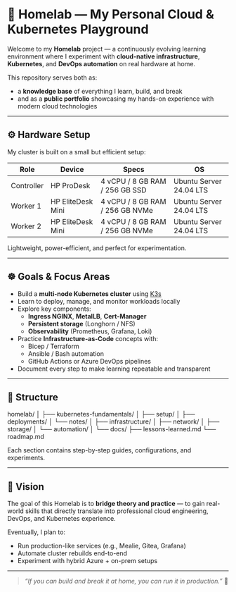 # 🧠 Homelab — My Personal Cloud & Kubernetes Playground

Welcome to my **Homelab** project — a continuously evolving learning environment where I experiment with **cloud-native infrastructure**, **Kubernetes**, and **DevOps automation** on real hardware at home.

This repository serves both as:
- a **knowledge base** of everything I learn, build, and break  
- and as a **public portfolio** showcasing my hands-on experience with modern cloud technologies

---

## ⚙️ Hardware Setup

My cluster is built on a small but efficient setup:

| Role | Device | Specs | OS |
|------|---------|-------|----|
| Controller | HP ProDesk | 4 vCPU / 8 GB RAM / 256 GB SSD | Ubuntu Server 24.04 LTS |
| Worker 1 | HP EliteDesk Mini | 4 vCPU / 8 GB RAM / 256 GB NVMe | Ubuntu Server 24.04 LTS |
| Worker 2 | HP EliteDesk Mini | 4 vCPU / 8 GB RAM / 256 GB NVMe | Ubuntu Server 24.04 LTS |

Lightweight, power-efficient, and perfect for experimentation.

---

## ☸️ Goals & Focus Areas

- Build a **multi-node Kubernetes cluster** using [K3s](https://k3s.io)  
- Learn to deploy, manage, and monitor workloads locally  
- Explore key components:
  - **Ingress NGINX**, **MetalLB**, **Cert-Manager**
  - **Persistent storage** (Longhorn / NFS)
  - **Observability** (Prometheus, Grafana, Loki)
- Practice **Infrastructure-as-Code** concepts with:
  - Bicep / Terraform  
  - Ansible / Bash automation  
  - GitHub Actions or Azure DevOps pipelines
- Document every step to make learning repeatable and transparent

---

## 🧩 Structure

homelab/
│
├── kubernetes-fundamentals/
│ ├── setup/
│ ├── deployments/
│ └── notes/
│
├── infrastructure/
│ ├── network/
│ ├── storage/
│ └── automation/
│
└── docs/
├── lessons-learned.md
└── roadmap.md



Each section contains step-by-step guides, configurations, and experiments.

---

## 🚀 Vision

The goal of this Homelab is to **bridge theory and practice** — to gain real-world skills that directly translate into professional cloud engineering, DevOps, and Kubernetes experience.

Eventually, I plan to:
- Run production-like services (e.g., Mealie, Gitea, Grafana)  
- Automate cluster rebuilds end-to-end  
- Experiment with hybrid Azure + on-prem setups

---

> _“If you can build and break it at home, you can run it in production.”_ 🧩

